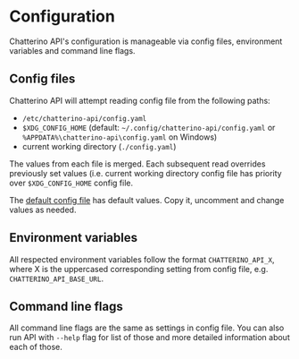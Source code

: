 # Configuration

Chatterino API's configuration is manageable via config files, environment variables and command line flags.


## Config files

Chatterino API will attempt reading config file from the following paths:
 - `/etc/chatterino-api/config.yaml`
 - `$XDG_CONFIG_HOME` (default: `~/.config/chatterino-api/config.yaml` or `%APPDATA%\chatterino-api\config.yaml` on Windows)
 - current working directory (`./config.yaml`)

The values from each file is merged. Each subsequent read overrides previously set values (i.e. current working directory config file has priority over `$XDG_CONFIG_HOME` config file.

The [default config file](https://github.com/Chatterino/api/blob/master/config.yaml) has default values. Copy it, uncomment and change values as needed.


## Environment variables

All respected environment variables follow the format `CHATTERINO_API_X`, where X is the uppercased corresponding setting from config file, e.g. `CHATTERINO_API_BASE_URL`.


## Command line flags

All command line flags are the same as settings in config file. You can also run API with `--help` flag for list of those and more detailed information about each of those.
